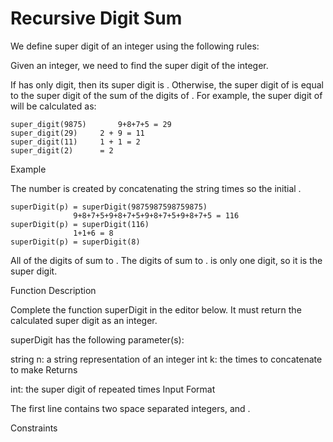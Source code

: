 # Recursive Digit Sum

We define super digit of an integer using the following rules:

Given an integer, we need to find the super digit of the integer.

If has only digit, then its super digit is .
Otherwise, the super digit of is equal to the super digit of the sum of the digits of .
For example, the super digit of will be calculated as:

    super_digit(9875)   	9+8+7+5 = 29
    super_digit(29) 	2 + 9 = 11
    super_digit(11)		1 + 1 = 2
    super_digit(2)		= 2

Example

The number is created by concatenating the string times so the initial .

    superDigit(p) = superDigit(9875987598759875)
                  9+8+7+5+9+8+7+5+9+8+7+5+9+8+7+5 = 116
    superDigit(p) = superDigit(116)
                  1+1+6 = 8
    superDigit(p) = superDigit(8)

All of the digits of sum to . The digits of sum to . is only one digit, so it is the super digit.

Function Description

Complete the function superDigit in the editor below. It must return the calculated super digit as an integer.

superDigit has the following parameter(s):

string n: a string representation of an integer
int k: the times to concatenate to make
Returns

int: the super digit of repeated times
Input Format

The first line contains two space separated integers, and .

Constraints
